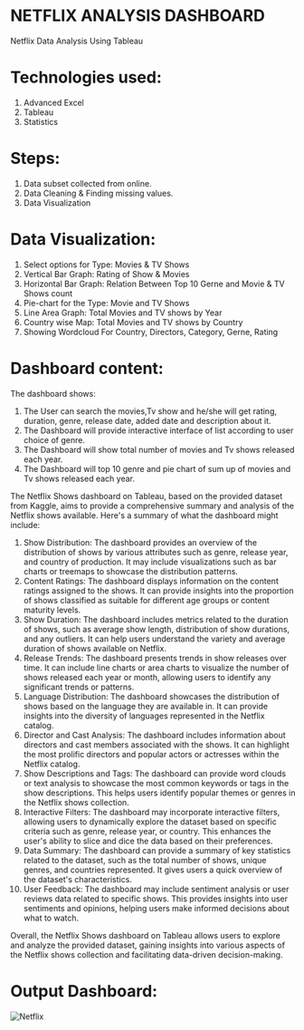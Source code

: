 # NETFLIX ANALYSIS DASHBOARD
Netflix Data Analysis Using Tableau

# Technologies used:
  1) Advanced Excel
  2) Tableau
  3) Statistics

# Steps:
  1) Data subset collected from online.
  2) Data Cleaning & Finding missing values.
  3) Data Visualization

# Data Visualization:
  1) Select options for Type: Movies & TV Shows
  2) Vertical Bar Graph: Rating of Show & Movies
  3) Horizontal Bar Graph: Relation Between Top 10 Gerne and Movie & TV Shows count
  4) Pie-chart for the Type: Movie and TV Shows
  5) Line Area Graph: Total Movies and TV shows by Year
  6) Country wise Map: Total Movies and TV shows by Country
  7) Showing Wordcloud For Country, Directors, Category, Gerne, Rating

# Dashboard content:
  The dashboard shows:
  1) The User can search the movies,Tv show and he/she will get rating, duration, genre, release date, added date and description about it.
  2) The Dashboard will provide interactive interface of list according to user choice of genre.
  3) The Dashboard will show total number of movies and Tv shows released each year.
  4) The Dashboard will top 10 genre and pie chart of sum up of movies and Tv shows released each year.

The Netflix Shows dashboard on Tableau, based on the provided dataset from Kaggle, aims to provide a comprehensive summary and analysis of the Netflix shows available. Here's a summary of what the dashboard might include:
1) Show Distribution: The dashboard provides an overview of the distribution of shows by various attributes such as genre, release year, and country of production. It may include visualizations such as bar charts or treemaps to showcase the distribution patterns.
2) Content Ratings: The dashboard displays information on the content ratings assigned to the shows. It can provide insights into the proportion of shows classified as suitable for different age groups or content maturity levels.
3) Show Duration: The dashboard includes metrics related to the duration of shows, such as average show length, distribution of show durations, and any outliers. It can help users understand the variety and average duration of shows available on Netflix.
4) Release Trends: The dashboard presents trends in show releases over time. It can include line charts or area charts to visualize the number of shows released each year or month, allowing users to identify any significant trends or patterns.
5) Language Distribution: The dashboard showcases the distribution of shows based on the language they are available in. It can provide insights into the diversity of languages represented in the Netflix catalog.
6) Director and Cast Analysis: The dashboard includes information about directors and cast members associated with the shows. It can highlight the most prolific directors and popular actors or actresses within the Netflix catalog.
7) Show Descriptions and Tags: The dashboard can provide word clouds or text analysis to showcase the most common keywords or tags in the show descriptions. This helps users identify popular themes or genres in the Netflix shows collection.
8) Interactive Filters: The dashboard may incorporate interactive filters, allowing users to dynamically explore the dataset based on specific criteria such as genre, release year, or country. This enhances the user's ability to slice and dice the data based on their preferences.
9) Data Summary: The dashboard can provide a summary of key statistics related to the dataset, such as the total number of shows, unique genres, and countries represented. It gives users a quick overview of the dataset's characteristics.
10) User Feedback: The dashboard may include sentiment analysis or user reviews data related to specific shows. This provides insights into user sentiments and opinions, helping users make informed decisions about what to watch.

Overall, the Netflix Shows dashboard on Tableau allows users to explore and analyze the provided dataset, gaining insights into various aspects of the Netflix shows collection and facilitating data-driven decision-making.

# Output Dashboard:
![Netflix](https://github.com/Navina-Murugadas/Netflix_Dashboard_Tableau/assets/72821323/96719795-9789-4d0d-9381-ac6d2547e3b8)
